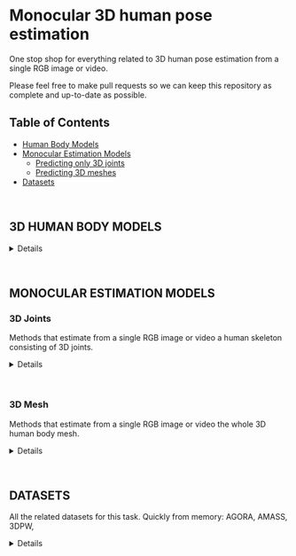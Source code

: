 # Monocular 3D human pose estimation
One stop shop for everything related to 3D human pose estimation from a single RGB image or video.

Please feel free to make pull requests so we can keep this repository as complete and up-to-date as possible.

## Table of Contents
- [Human Body Models](#bodymodels)
- [Monocular Estimation Models](#estimation)
  - [Predicting only 3D joints](#joints)
  - [Predicting 3D meshes](#meshes)
- [Datasets](#datasets)

&nbsp;
&nbsp;
## 3D HUMAN BODY MODELS <a name="bodymodels"></a>
<details>
  <summary>Details</summary>
  
  | Model name   | Year | Description                                          | Link |
  | :---         | :----|    :----                                             |          ---: |
  | SCAPE        | 2005 | Shape Completion and Animation of People | [[Project page]](http://ai.stanford.edu/~drago/Projects/scape/scape.html) |
  | BlendSCAPE   | 2012 | Coregistration: Simultaneous Alignment and Modeling of Articulated 3D Shape | [[Paper PDF]](https://files.is.tue.mpg.de/black/papers/HirshbergECCV2012.pdf) |
  | SMPL         | 2015 | A Skinned Multi-Person Linear Model                  | [[Project page]](https://smpl.is.tue.mpg.de/)      |
  | SMPL-X       | 2019 | SMPL eXpressive                                      | [[Project page]](https://smpl-x.is.tue.mpg.de/)    |
  | STAR         | 2020 | A Sparse Trained Articulated Human Body Regressor    | [[Project page]](https://star.is.tue.mpg.de/)      |
  | GHUM & GHUML | 2020 | Generative 3D Human Shape and Articulated Pose Models| [[GitHub page]](https://github.com/google-research/google-research/tree/master/ghum)|

</details>

&nbsp;
&nbsp;
## MONOCULAR ESTIMATION MODELS <a name="estimation"></a>

### 3D Joints <a name="joints"></a>
Methods that estimate from a single RGB image or video a human skeleton consisting of 3D joints.

<details>
  <summary>Details</summary>

  | Model name   | Year | Description                                                | Temporal | Link |
  | :---         | :----|    :----                                                   |:---:|     ---: |
  | - | - | - | - | - |
  
</details>

&nbsp;
### 3D Mesh <a name="meshes"></a>
Methods that estimate from a single RGB image or video the whole 3D human body mesh.
  
<details>
  <summary>Details</summary>
 
  | Model name   | Year | Description                                                | Body model used | Temporal | Link |
  | :---         | :----|    :----                                                   | :---:           |:---:|     ---: |
  | DecoMR       | 2020 | 3D Human Mesh Regression with Dense Correspondence         | SMPL | :white_large_square: | [[GitHub page]](https://github.com/zengwang430521/DecoMR)
  | VIBE         | 2020 | Video Inference for Human Body Pose and Shape Estimation   | SMPL        |:white_check_mark:  |[[GitHub page]](https://github.com/mkocabas/VIBE)|
  | -            | 2021 | Human Performance Capture from Monocular Video in the Wild | SMPL            |:white_check_mark:  |  [[PDF]](https://arxiv.org/pdf/2111.14672.pdf)|

</details>

&nbsp;
&nbsp;
## DATASETS <a name="datasets"></a>
All the related datasets for this task. Quickly from memory: AGORA, AMASS, 3DPW, 
<details>
  <summary>Details</summary>
  | Name   | Year | Description | Size     | Link |
  | :---   | :----| :----       |:---:     | ---: |
  | 3DPW   | 2018 | 3D poses in the wild   | - | [[Project page]](https://virtualhumans.mpi-inf.mpg.de/3DPW/) |

</details>


